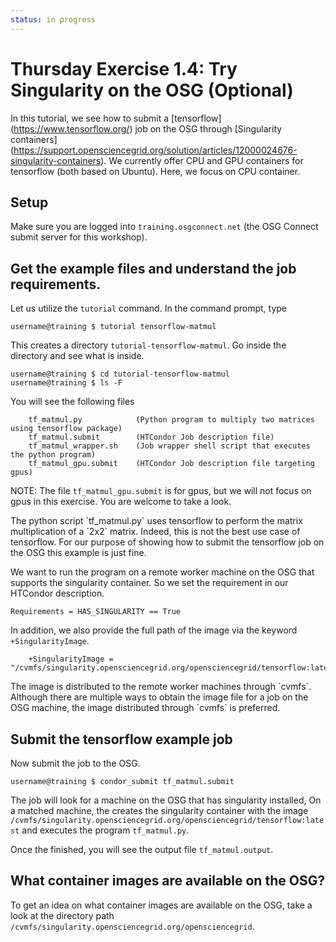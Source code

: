 ```yaml
---
status: in progress
---
```


<style type="text/css"> pre em { font-style: normal; background-color: yellow; } pre strong { font-style: normal; font-weight: bold; color: \#008; } </style>

Thursday Exercise 1.4: Try Singularity on the OSG (Optional)
============================================================

In this tutorial, we see how to submit a \[tensorflow\](<https://www.tensorflow.org/>) job on the OSG through \[Singularity containers\](<https://support.opensciencegrid.org/solution/articles/12000024676-singularity-containers>). We currently offer CPU and GPU containers for tensorflow (both based on Ubuntu). Here, we focus on CPU container.

Setup
-----

Make sure you are logged into `training.osgconnect.net` (the OSG Connect submit server for this workshop).

Get the example files and understand the job requirements.
----------------------------------------------------------

Let us utilize the `tutorial` command. In the command prompt, type

``` console
username@training $ tutorial tensorflow-matmul
```

This creates a directory `tutorial-tensorflow-matmul`. Go inside the directory and see what is inside.

``` console
username@training $ cd tutorial-tensorflow-matmul
username@training $ ls -F
```

You will see the following files

``` file
    tf_matmul.py            (Python program to multiply two matrices using tensorflow package)
    tf_matmul.submit        (HTCondor Job description file)
    tf_matmul_wrapper.sh    (Job wrapper shell script that executes the python program)
    tf_matmul_gpu.submit    (HTCondor Job description file targeting gpus)
```

NOTE: The file `tf_matmul_gpu.submit` is for gpus, but we will not focus on gpus in this exercise. You are welcome to take a look.

The python script \`tf\_matmul.py\` uses tensorflow to perform the matrix multiplication of a \`2x2\` matrix. Indeed, this is not the best use case of tensorflow. For our purpose of showing how to submit the tensorflow job on the OSG this example is just fine.

We want to run the program on a remote worker machine on the OSG that supports the singularity container. So we set the requirement in our HTCondor description.

``` console
Requirements = HAS_SINGULARITY == True
```

In addition, we also provide the full path of the image via the keyword `+SingularityImage`.

``` console
    +SingularityImage = "/cvmfs/singularity.opensciencegrid.org/opensciencegrid/tensorflow:latest"
```

The image is distributed to the remote worker machines through \`cvmfs\`. Although there are multiple ways to obtain the image file for a job on the OSG machine, the image distributed through \`cvmfs\` is preferred.

Submit the tensorflow example job
---------------------------------

Now submit the job to the OSG.

``` console
username@training $ condor_submit tf_matmul.submit 
```

The job will look for a machine on the OSG that has singularity installed, On a matched machine, the creates the singularity container with the image `/cvmfs/singularity.opensciencegrid.org/opensciencegrid/tensorflow:latest` and executes the program `tf_matmul.py`.

Once the finished, you will see the output file `tf_matmul.output`.

What container images are available on the OSG?
------
To get an idea on what container images are available on the OSG, take a look at the directory path `/cvmfs/singularity.opensciencegrid.org/opensciencegrid`.  

